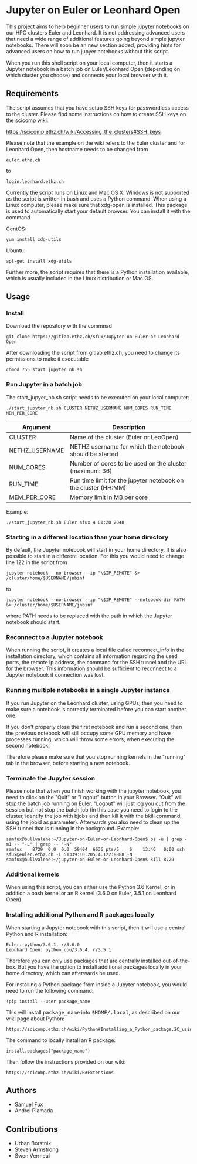 # Jupyter on Euler or Leonhard Open
This project aims to help beginner users to run simple jupyter notebooks on our HPC clusters Euler and Leonhard. It is not addressing advanced users that need a wide range of additional features going beyond simple jupyter notebooks. There will soon be an new section added, providing hints for advanced users on how to run jupyer notebooks without this script.

When you run this shell script on your local computer, then it starts a Jupyter notebook in a batch job on Euler/Leonhard Open (depending on which cluster you choose) and connects your local browser with it.

## Requirements

The script assumes that you have setup SSH keys for passwordless access to the cluster. Please find some instructions on how to create SSH keys on the scicomp wiki:

https://scicomp.ethz.ch/wiki/Accessing_the_clusters#SSH_keys

Please note that the example on the wiki refers to the Euler cluster and for Leonhard Open, then hostname needs to be changed from

```
euler.ethz.ch
```

to

```
login.leonhard.ethz.ch
```

Currently the script runs on Linux and Mac OS X. Windows is not supported as the script is written in bash and uses a Python command. When using a Linux computer, please make sure that xdg-open is installed. This package is used to automatically start your default browser. You can install it with the command

CentOS:

```
yum install xdg-utils
```

Ubuntu:

```
apt-get install xdg-utils
```

Further more, the script requires that there is a Python installation available, which is usually included in the Linux distribution or Mac OS.

## Usage

### Install

Download the repository with the commnad

```
git clone https://gitlab.ethz.ch/sfux/Jupyter-on-Euler-or-Leonhard-Open
```

After downloading the script from gitlab.ethz.ch, you need to change its permissions to make it executable

```
chmod 755 start_jupyter_nb.sh
```

### Run Jupyter in a batch job

The start_jupyer_nb.sh script needs to be executed on your local computer:

```
./start_jupyter_nb.sh CLUSTER NETHZ_USERNAME NUM_CORES RUN_TIME MEM_PER_CORE
```


| Argument       | Description |
|----------------|---------------------------------------------------------|
| CLUSTER        | Name of the cluster (Euler or LeoOpen) |
| NETHZ_USERNAME | NETHZ username for which the notebook should be started | 
| NUM_CORES      | Number of cores to be used on the cluster (maximum: 36) | 
| RUN_TIME       | Run time limit for the jupyter notebook on the cluster (HH:MM) |  
| MEM_PER_CORE   | Memory limit in MB per core |

Example:

```
./start_jupyter_nb.sh Euler sfux 4 01:20 2048
```

### Starting in a different location than your home directory ###
By default, the Jupyter notebook will start in your home directory. It is also possible to start in a different location. For this you would need to change line 122 in the script from

```
jupyter notebook --no-browser --ip "\$IP_REMOTE" &> /cluster/home/$USERNAME/jnbinf
```

to

```
jupyter notebook --no-browser --ip "\$IP_REMOTE" --notebook-dir PATH &> /cluster/home/$USERNAME/jnbinf
```

where PATH needs to be replaced with the path in which the Jupyter notebook should start.

### Reconnect to a Jupyter notebook
When running the script, it creates a local file called reconnect_info in the installation directory, which contains all information regarding the used ports, the remote ip address, the command for the SSH tunnel and the URL for the browser. This information should be sufficient to reconnect to a Jupyter notebook if connection was lost.

### Running multiple notebooks in a single Jupyter instance
If you run Jupyter on the Leonhard cluster, using GPUs, then you need to make sure a notebook is correctly terminated before you can start another one.

If you don't properly close the first notebook and run a second one, then the previous notebook will still occupy some GPU memory and have processes running, which will throw some errors, when executing the second notebook.

Therefore please make sure that you stop running kernels in the "running" tab in the browser, before starting a new notebook.

### Terminate the Jupyter session

Please note that when you finish working with the jupyter notebook, you need to click on the "Quit" or "Logout" button in your Browser. "Quit" will stop the batch job running on Euler, "Logout" will just log you out from the session but not stop the batch job (in this case you need to login to the cluster, identify the job with bjobs and then kill it with the bkill command, using the jobid as parameter). Afterwards you also need to clean up the SSH tunnel that is running in the background. Example:

```
samfux@bullvalene:~/Jupyter-on-Euler-or-Leonhard-Open$ ps -u | grep -m1 -- "-L" | grep -- "-N"
samfux    8729  0.0  0.0  59404  6636 pts/5    S    13:46   0:00 ssh sfux@euler.ethz.ch -L 51339:10.205.4.122:8888 -N
samfux@bullvalene:~/jupyter-on-Euler-or-Leonhard-Open$ kill 8729
```

### Additional kernels

When using this script, you can either use the Python 3.6 Kernel, or in addition a bash kernel or an R kernel (3.6.0 on Euler, 3.5.1 on Leonhard Open)

### Installing additional Python and R packages locally

When starting a Jupyter notebook with this script, then it will use a central Python and R installation:

```
Euler: python/3.6.1, r/3.6.0
Leonhard Open: python_cpu/3.6.4, r/3.5.1
```

Therefore you can only use packages that are centrally installed out-of-the-box. But you have the option to install additional packages locally in your home directory, which can afterwards be used.

For installing a Python package from inside a Jupyter notebook, you would need to run the following command:

```
!pip install --user package_name
```

This will install <tt>package_name</tt> into <tt>$HOME/.local</tt>, as described on our wiki page about Python:

```
https://scicomp.ethz.ch/wiki/Python#Installing_a_Python_package.2C_using_PIP
```

The command to locally install an R package:

```
install.packages("package_name")
```

Then follow the instructions provided on our wiki:

```
https://scicomp.ethz.ch/wiki/R#Extensions
```

## Authors
* Samuel Fux
* Andrei Plamada

## Contributions
* Urban Borstnik
* Steven Armstrong
* Swen Vermeul
